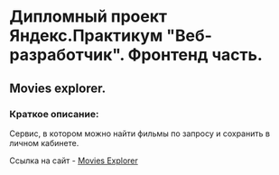 # Дипломный проект Яндекс.Практикум "Веб-разработчик". Фронтенд часть.

## Movies explorer.

### Краткое описание:

Сервис, в котором можно найти фильмы по запросу и сохранить в личном кабинете.

Ссылка на сайт - <a href="https://front-movies.nomoredomains.xyz" target="_blank">Movies Explorer</a>

